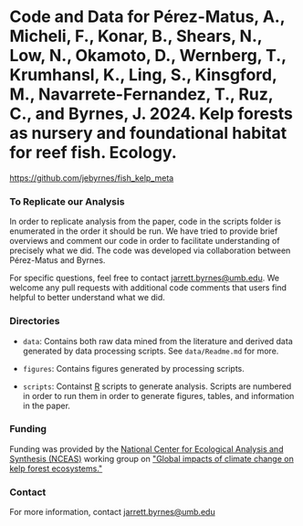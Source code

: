 # Code and Data for Pérez-Matus, A., Micheli, F., Konar, B., Shears, N., Low, N., Okamoto, D., Wernberg, T., Krumhansl, K., Ling, S., Kinsgford, M., Navarrete-Fernandez, T.,  Ruz, C., and Byrnes, J. 2024. Kelp forests as nursery and foundational habitat for reef fish. Ecology.

https://github.com/jebyrnes/fish_kelp_meta

### To Replicate our Analysis
In order to replicate analysis from the paper, code in the scripts folder is enumerated in the order it should be run. We have tried to provide brief overviews and comment our code in order to facilitate understanding of precisely what we did. The code was developed via collaboration between Pérez-Matus and Byrnes.

For specific questions, feel free to contact jarrett.byrnes@umb.edu. We welcome any pull requests with additional code comments that users find helpful to better understand what we did.


### Directories
- `data`: Contains both raw data mined from the literature and derived data generated by data processing scripts. See `data/Readme.md` for more.

- `figures`: Contains figures generated by processing scripts.

- `scripts`: Containst [R](http://r-project.org) scripts to generate analysis. Scripts are numbered in order to run them in order to generate figures, tables, and information in the paper.

### Funding
Funding was provided by the [National Center for Ecological Analysis and Synthesis (NCEAS)](https://www.nceas.ucsb.edu/) working group on ["Global impacts of climate change on kelp forest ecosystems."](https://www.nceas.ucsb.edu/workinggroups/global-impacts-climate-change-kelp-forest-ecosystems)

### Contact
For more information, contact jarrett.byrnes@umb.edu